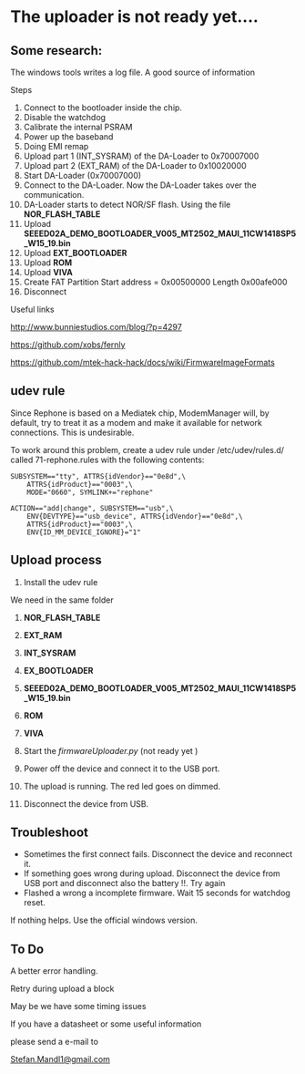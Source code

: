 
# The uploader is not ready yet....


## Some research:

The windows tools writes a log file. A good source of information

Steps

1. Connect to the bootloader inside the chip.
2. Disable the watchdog
3. Calibrate the internal PSRAM
4. Power up the baseband
4. Doing EMI remap
5. Upload part 1  (INT_SYSRAM) of the DA-Loader  to 0x70007000
6. Upload part 2  (EXT_RAM) of the DA-Loader to 0x10020000
7. Start DA-Loader (0x70007000)
8. Connect to the DA-Loader. Now the DA-Loader takes over the communication.
9. DA-Loader starts to detect NOR/SF flash. Using the file **NOR_FLASH_TABLE**
12. Upload **SEEED02A_DEMO_BOOTLOADER_V005_MT2502_MAUI_11CW1418SP5_W15_19.bin**
13. Upload **EXT_BOOTLOADER**
15. Upload **ROM**
16. Upload **VIVA**
20. Create FAT Partition  Start address = 0x00500000 Length 0x00afe000
21. Disconnect

Useful links

<http://www.bunniestudios.com/blog/?p=4297>

<https://github.com/xobs/fernly>

<https://github.com/mtek-hack-hack/docs/wiki/FirmwareImageFormats>

## udev rule

Since Rephone is based on a Mediatek chip, ModemManager will, by default,
try to treat it as a modem and make it available for network connections.
This is undesirable.

To work around this problem, create a udev rule under /etc/udev/rules.d/
called 71-rephone.rules with the following contents:

    SUBSYSTEM=="tty", ATTRS{idVendor}=="0e8d",\
        ATTRS{idProduct}=="0003",\
        MODE="0660", SYMLINK+="rephone"

    ACTION=="add|change", SUBSYSTEM=="usb",\
        ENV{DEVTYPE}=="usb_device", ATTRS{idVendor}=="0e8d",\
        ATTRS{idProduct}=="0003",\
        ENV{ID_MM_DEVICE_IGNORE}="1"

## Upload process

1. Install the udev rule

We need in the same folder

1. **NOR_FLASH_TABLE**
2. **EXT_RAM**
3. **INT_SYSRAM**
4. **EX_BOOTLOADER**
5. **SEEED02A_DEMO_BOOTLOADER_V005_MT2502_MAUI_11CW1418SP5_W15_19.bin**
6. **ROM**
7. **VIVA**



1. Start the *firmwareUploader.py* (not ready yet )
2. Power off the device and connect it to the USB port.
3. The upload is running. The red led goes on dimmed.
4. Disconnect the device from USB.




## Troubleshoot

- Sometimes the first connect fails. Disconnect the device and reconnect it.
- If something goes wrong during upload. 
	Disconnect the device from USB port and disconnect also the battery !!. Try again
- Flashed a wrong a incomplete firmware. Wait 15 seconds for watchdog reset.

If nothing helps. Use the official windows version.

## To Do

A better error handling. 

Retry during upload a block

May be we have some timing issues

If you have a datasheet or some useful information

please send a e-mail to

Stefan.Mandl1@gmail.com
